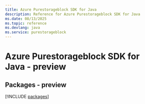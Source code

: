```yaml
---
title: Azure Purestorageblock SDK for Java
description: Reference for Azure Purestorageblock SDK for Java
ms.date: 08/13/2025
ms.topic: reference
ms.devlang: java
ms.service: purestorageblock
---
```

# Azure Purestorageblock SDK for Java - preview
## Packages - preview
[!INCLUDE [packages](purestorageblock-index.md)]